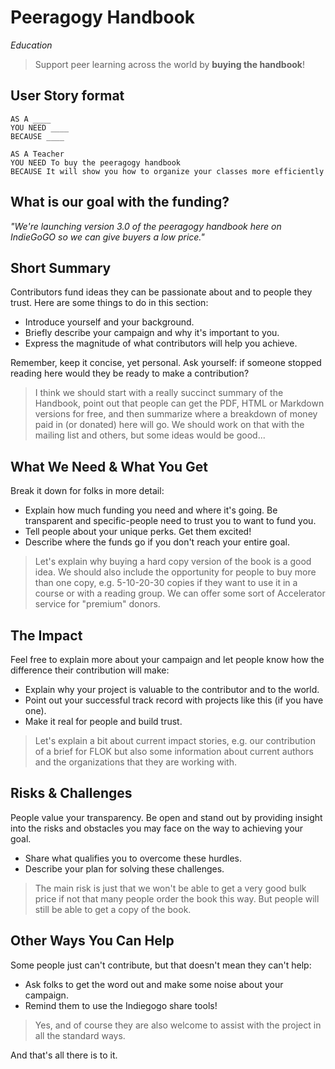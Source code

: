 # Peeragogy Handbook

*Education*

> Support peer learning across the world by **buying the handbook**!

## User Story format

```
AS A ____
YOU NEED ____
BECAUSE ____
```

```
AS A Teacher
YOU NEED To buy the peeragogy handbook
BECAUSE It will show you how to organize your classes more efficiently
```

## What is our goal with the funding?

_"We're launching version 3.0 of the peeragogy handbook here on IndieGoGO so we can give buyers a low price."_

## Short Summary

Contributors fund ideas they can be passionate about and to people they trust. Here are some things to do in this section:

- Introduce yourself and your background.
- Briefly describe your campaign and why it's important to you.
- Express the magnitude of what contributors will help you achieve.

Remember, keep it concise, yet personal. Ask yourself: if someone stopped reading here would they be ready to make a contribution?

> I think we should start with a really succinct summary of the Handbook, point out that people can get the PDF, HTML or Markdown versions for free, and then summarize where a breakdown of money paid in (or donated) here will go.  We should work on that with the mailing list and others, but some ideas would be good...

## What We Need & What You Get

Break it down for folks in more detail:

- Explain how much funding you need and where it's going. Be transparent and specific-people need to trust you to want to fund you.
- Tell people about your unique perks. Get them excited!
- Describe where the funds go if you don't reach your entire goal.

> Let's explain why buying a hard copy version of the book is a good idea.  We should also include the opportunity for people to buy more than one copy, e.g. 5-10-20-30 copies if they want to use it in a course or with a reading group.  We can offer some sort of Accelerator service for "premium" donors.

## The Impact

Feel free to explain more about your campaign and let people know how the difference their contribution will make:

- Explain why your project is valuable to the contributor and to the world.
- Point out your successful track record with projects like this (if you have one).
- Make it real for people and build trust.

> Let's explain a bit about current impact stories, e.g. our contribution of a brief for FLOK but also some information about current authors and the organizations that they are working with.

## Risks & Challenges

People value your transparency. Be open and stand out by providing insight into the risks and obstacles you may face on the way to achieving your goal.

- Share what qualifies you to overcome these hurdles.
- Describe your plan for solving these challenges.

> The main risk is just that we won't be able to get a very good bulk price if not that many people order the book this way.  But people will still be able to get a copy of the book.

## Other Ways You Can Help

Some people just can't contribute, but that doesn't mean they can't help:

- Ask folks to get the word out and make some noise about your campaign.
- Remind them to use the Indiegogo share tools!

> Yes, and of course they are also welcome to assist with the project in all the standard ways.

And that's all there is to it.
